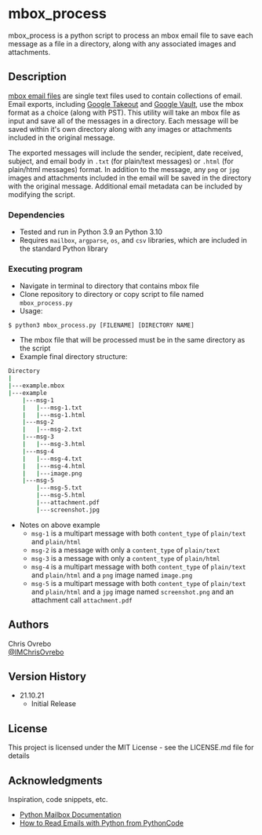 # mbox_process
mbox_process is a python script to process an mbox email file to save each message as a file in a directory, along with any associated images and attachments.

## Description
[mbox email files](https://en.wikipedia.org/wiki/Mbox) are single text files used to contain collections of email. Email exports, including [Google Takeout](https://en.wikipedia.org/wiki/Google_Takeout) and [Google Vault](https://en.wikipedia.org/wiki/Google_Workspace#Google_Vault), use the mbox format as a choice (along with PST). This utility will take an mbox file as input and save all of the messages in a directory. Each message will be saved within it's own directory along with any images or attachments included in the original message.  

The exported messages will include the sender, recipient, date received, subject, and email body in `.txt` (for plain/text messages) or `.html` (for plain/html messages) format. In addition to the message, any `png` or `jpg` images and attachments included in the email will be saved in the directory with the original message. Additional email metadata can be included by modifying the script.

### Dependencies

* Tested and run in Python 3.9 an Python 3.10
* Requires `mailbox`, `argparse`, `os`, and `csv` libraries, which are included in the standard Python library

### Executing program

* Navigate in terminal to directory that contains mbox file
* Clone repository to directory or copy script to file named `mbox_process.py`
* Usage:
```
$ python3 mbox_process.py [FILENAME] [DIRECTORY NAME]
```
* The mbox file that will be processed must be in the same directory as the script
* Example final directory structure:
```bash
Directory
|
|---example.mbox
|---example
    |---msg-1
    |   |---msg-1.txt
    |   |---msg-1.html
    |---msg-2
    |   |---msg-2.txt
    |---msg-3
    |   |---msg-3.html
    |---msg-4
    |   |---msg-4.txt
    |   |---msg-4.html
    |   |---image.png
    |---msg-5
        |---msg-5.txt
        |---msg-5.html
        |---attachment.pdf
        |---screenshot.jpg
```
* Notes on above example
  * `msg-1` is a multipart message with both `content_type` of `plain/text` and `plain/html`
  * `msg-2` is a message with only a `content_type` of `plain/text`
  * `msg-3` is a message with only a `content_type` of `plain/html`
  * `msg-4` is a multipart message with both `content_type` of `plain/text` and `plain/html` and a `png` image named `image.png`
  * `msg-5` is a multipart message with both `content_type` of `plain/text` and `plain/html` and a `jpg` image named `screenshot.png` and an attachment call `attachment.pdf`

## Authors

Chris Ovrebo  
[@IMChrisOvrebo](https://twitter.com/imchrisovrebo)

## Version History

* 21.10.21
    * Initial Release

## License

This project is licensed under the MIT License - see the LICENSE.md file for details

## Acknowledgments

Inspiration, code snippets, etc.
* [Python Mailbox Documentation](https://docs.python.org/3/library/mailbox.html#)
* [How to Read Emails with Python from PythonCode](https://www.thepythoncode.com/article/reading-emails-in-python)

